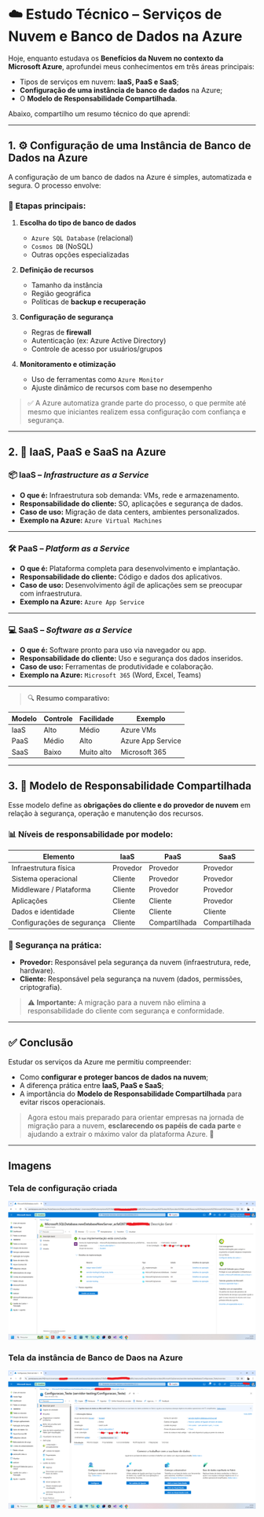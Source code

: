 # ☁️ Estudo Técnico – Serviços de Nuvem e Banco de Dados na Azure

Hoje, enquanto estudava os **Benefícios da Nuvem no contexto da Microsoft Azure**, aprofundei meus conhecimentos em três áreas principais:

- Tipos de serviços em nuvem: **IaaS, PaaS e SaaS**;
- **Configuração de uma instância de banco de dados** na Azure;
- O **Modelo de Responsabilidade Compartilhada**.

Abaixo, compartilho um resumo técnico do que aprendi:

---

## 1. ⚙️ Configuração de uma Instância de Banco de Dados na Azure

A configuração de um banco de dados na Azure é simples, automatizada e segura. O processo envolve:

### 🔷 Etapas principais:

1. **Escolha do tipo de banco de dados**
   - `Azure SQL Database` (relacional)
   - `Cosmos DB` (NoSQL)
   - Outras opções especializadas

2. **Definição de recursos**
   - Tamanho da instância
   - Região geográfica
   - Políticas de **backup e recuperação**

3. **Configuração de segurança**
   - Regras de **firewall**
   - Autenticação (ex: Azure Active Directory)
   - Controle de acesso por usuários/grupos

4. **Monitoramento e otimização**
   - Uso de ferramentas como `Azure Monitor`
   - Ajuste dinâmico de recursos com base no desempenho

> ✅ A Azure automatiza grande parte do processo, o que permite até mesmo que iniciantes realizem essa configuração com confiança e segurança.

---

## 2. 🧱 IaaS, PaaS e SaaS na Azure

### 📦 IaaS – *Infrastructure as a Service*

- **O que é:** Infraestrutura sob demanda: VMs, rede e armazenamento.
- **Responsabilidade do cliente:** SO, aplicações e segurança de dados.
- **Caso de uso:** Migração de data centers, ambientes personalizados.
- **Exemplo na Azure:** `Azure Virtual Machines`

---

### 🛠️ PaaS – *Platform as a Service*

- **O que é:** Plataforma completa para desenvolvimento e implantação.
- **Responsabilidade do cliente:** Código e dados dos aplicativos.
- **Caso de uso:** Desenvolvimento ágil de aplicações sem se preocupar com infraestrutura.
- **Exemplo na Azure:** `Azure App Service`

---

### 💻 SaaS – *Software as a Service*

- **O que é:** Software pronto para uso via navegador ou app.
- **Responsabilidade do cliente:** Uso e segurança dos dados inseridos.
- **Caso de uso:** Ferramentas de produtividade e colaboração.
- **Exemplo na Azure:** `Microsoft 365` (Word, Excel, Teams)

---

> 🔍 **Resumo comparativo:**

| Modelo | Controle | Facilidade | Exemplo |
|--------|----------|------------|---------|
| IaaS   | Alto     | Médio      | Azure VMs |
| PaaS   | Médio    | Alto       | Azure App Service |
| SaaS   | Baixo    | Muito alto | Microsoft 365 |

---

## 3. 🔐 Modelo de Responsabilidade Compartilhada

Esse modelo define as **obrigações do cliente e do provedor de nuvem** em relação à segurança, operação e manutenção dos recursos.

### 📊 Níveis de responsabilidade por modelo:

| Elemento                         | IaaS              | PaaS                     | SaaS                 |
|----------------------------------|-------------------|--------------------------|----------------------|
| Infraestrutura física            | Provedor          | Provedor                 | Provedor             |
| Sistema operacional              | Cliente           | Provedor                 | Provedor             |
| Middleware / Plataforma          | Cliente           | Provedor                 | Provedor             |
| Aplicações                       | Cliente           | Cliente                  | Provedor             |
| Dados e identidade               | Cliente           | Cliente                  | Cliente              |
| Configurações de segurança       | Cliente           | Compartilhada            | Compartilhada        |

### 🔐 Segurança na prática:

- **Provedor:** Responsável pela segurança da nuvem (infraestrutura, rede, hardware).
- **Cliente:** Responsável pela segurança na nuvem (dados, permissões, criptografia).

> ⚠️ **Importante:** A migração para a nuvem não elimina a responsabilidade do cliente com segurança e conformidade.

---

## ✅ Conclusão

Estudar os serviços da Azure me permitiu compreender:

- Como **configurar e proteger bancos de dados na nuvem**;
- A diferença prática entre **IaaS, PaaS e SaaS**;
- A importância do **Modelo de Responsabilidade Compartilhada** para evitar riscos operacionais.

> Agora estou mais preparado para orientar empresas na jornada de migração para a nuvem, **esclarecendo os papéis de cada parte** e ajudando a extrair o máximo valor da plataforma Azure. 🚀

---

## Imagens

### Tela de configuração criada 

![Diagrama da Arquitetura](images/Instancia_1.png)

### Tela da instância de Banco de Daos na Azure

![Diagrama da Arquitetura](images/Instancia_2.png)

